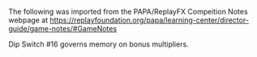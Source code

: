 The following was imported from the PAPA/ReplayFX Compeition Notes webpage at https://replayfoundation.org/papa/learning-center/director-guide/game-notes/#GameNotes

Dip Switch #16 governs memory on bonus multipliers.